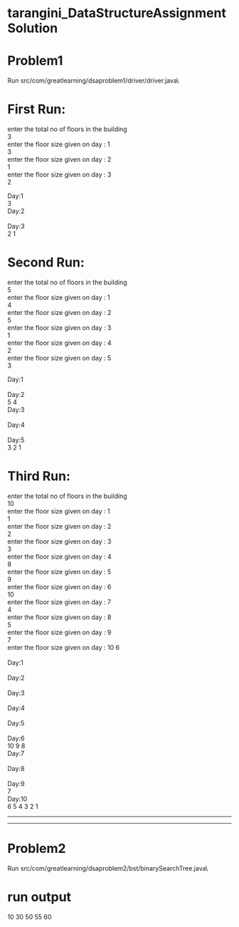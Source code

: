 # tarangini_DataStructureAssignmentSolution

# Problem1
Run src/com/greatlearning/dsaproblem1/driver/driver.java\

# First Run:
enter the total no of floors in the building\
3\
enter the floor size given on day : 1\
3\
enter the floor size given on day : 2\
1\
enter the floor size given on day : 3\
2

Day:1\
3 \
Day:2\
\
Day:3\
2 1 



# Second Run:
enter the total no of floors in the building\
5\
enter the floor size given on day : 1\
4\
enter the floor size given on day : 2\
5\
enter the floor size given on day : 3\
1\
enter the floor size given on day : 4\
2\
enter the floor size given on day : 5\
3

Day:1\
\
Day:2\
5 4 \
Day:3\
\
Day:4\
\
Day:5\
3 2 1 



# Third Run:
enter the total no of floors in the building\
10\
enter the floor size given on day : 1\
1\
enter the floor size given on day : 2\
2\
enter the floor size given on day : 3\
3\
enter the floor size given on day : 4\
8\
enter the floor size given on day : 5\
9\
enter the floor size given on day : 6\
10\
enter the floor size given on day : 7\
4\
enter the floor size given on day : 8\
5\
enter the floor size given on day : 9\
7\
enter the floor size given on day : 10
6\
\
Day:1\
\
Day:2\
\
Day:3\
\
Day:4\
\
Day:5\
\
Day:6\
10 9 8 \
Day:7\
\
Day:8\
\
Day:9\
7 \
Day:10\
6 5 4 3 2 1 

----------------------------------------------------------------------------------------------
----------------------------------------------------------------------------------------------

# Problem2
Run src/com/greatlearning/dsaproblem2/bst/binarySearchTree.java\

# run output
10 30 50 55 60 

